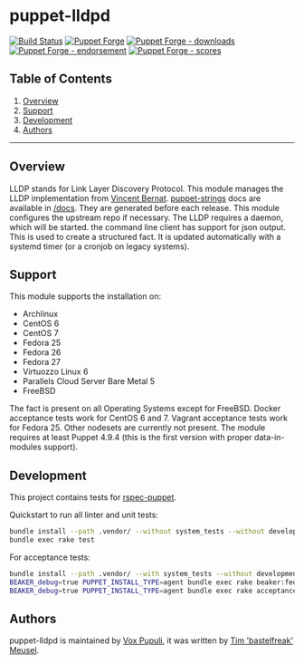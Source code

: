 # puppet-lldpd

[![Build Status](https://travis-ci.org/voxpupuli/puppet-lldpd.svg?branch=master)](https://travis-ci.org/voxpupuli/puppet-lldpd)
[![Puppet Forge](https://img.shields.io/puppetforge/v/puppet/lldpd.svg)](https://forge.puppetlabs.com/puppet/lldpd)
[![Puppet Forge - downloads](https://img.shields.io/puppetforge/dt/puppet/lldpd.svg)](https://forge.puppetlabs.com/puppet/lldpd)
[![Puppet Forge - endorsement](https://img.shields.io/puppetforge/e/puppet/lldpd.svg)](https://forge.puppetlabs.com/puppet/lldpd)
[![Puppet Forge - scores](https://img.shields.io/puppetforge/f/puppet/lldpd.svg)](https://forge.puppetlabs.com/puppet/lldpd)

## Table of Contents

1. [Overview](#overview)
2. [Support](#support)
3. [Development](#development)
4. [Authors](#authors)

----

## Overview

LLDP stands for Link Layer Discovery Protocol. This module manages the LLDP
implementation from [Vincent Bernat](https://vincentbernat.github.io/lldpd/).
[puppet-strings](https://github.com/puppetlabs/puppet-strings#puppet-strings)
docs are available in [/docs](/docs). They are generated before each release.
This module configures the upstream repo if necessary. The LLDP requires a
daemon, which will be started. the command line client has support for json
output. This is used to create a structured fact. It is updated automatically
with a systemd timer (or a cronjob on legacy systems).

## Support

This module supports the installation on:

* Archlinux
* CentOS 6
* CentOS 7
* Fedora 25
* Fedora 26
* Fedora 27
* Virtuozzo Linux 6
* Parallels Cloud Server Bare Metal 5
* FreeBSD

The fact is present on all Operating Systems except for FreeBSD. Docker
acceptance tests work for CentOS 6 and 7. Vagrant acceptance tests work for
Fedora 25. Other nodesets are currently not present. The module requires at
least Puppet 4.9.4 (this is the first version with proper data-in-modules
support).

## Development

This project contains tests for [rspec-puppet](http://rspec-puppet.com/).

Quickstart to run all linter and unit tests:

```bash
bundle install --path .vendor/ --without system_tests --without development --without release
bundle exec rake test
```

For acceptance tests:

```bash
bundle install --path .vendor/ --with system_tests --without development --without release
BEAKER_debug=true PUPPET_INSTALL_TYPE=agent bundle exec rake beaker:fedora-25-x64
BEAKER_debug=true PUPPET_INSTALL_TYPE=agent bundle exec rake acceptance BEAKER_set=docker/centos-7
```

## Authors

puppet-lldpd is maintained by [Vox Pupuli](https://voxpupuli.org), it was written by [Tim 'bastelfreak' Meusel](https://github.com/bastelfreak).

